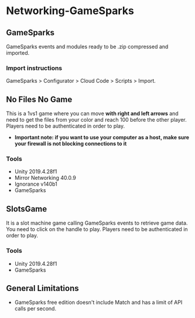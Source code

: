 # Networking-GameSparks

## GameSparks
GameSparks events and modules ready to be .zip compressed and imported.

### Import instructions
GameSparks > Configurator > Cloud Code > Scripts > Import.

## No Files No Game
This is a 1vs1 game where you can move **with right and left arrows** and need to get the files from your color and reach 100 before the other player.
Players need to be authenticated in order to play.
- **Important note: if you want to use your computer as a host, make sure your firewall is not blocking connections to it**

### Tools
- Unity 2019.4.28f1
- Mirror Networking 40.0.9
- Ignorance v140b1
- GameSparks

## SlotsGame
It is a slot machine game calling GameSparks events to retrieve game data.
You need to click on the handle to play.
Players need to be authenticated in order to play.

### Tools
- Unity 2019.4.28f1
- GameSparks

## General Limitations
- GameSparks free edition doesn't include Match and has a limit of API calls per second.
